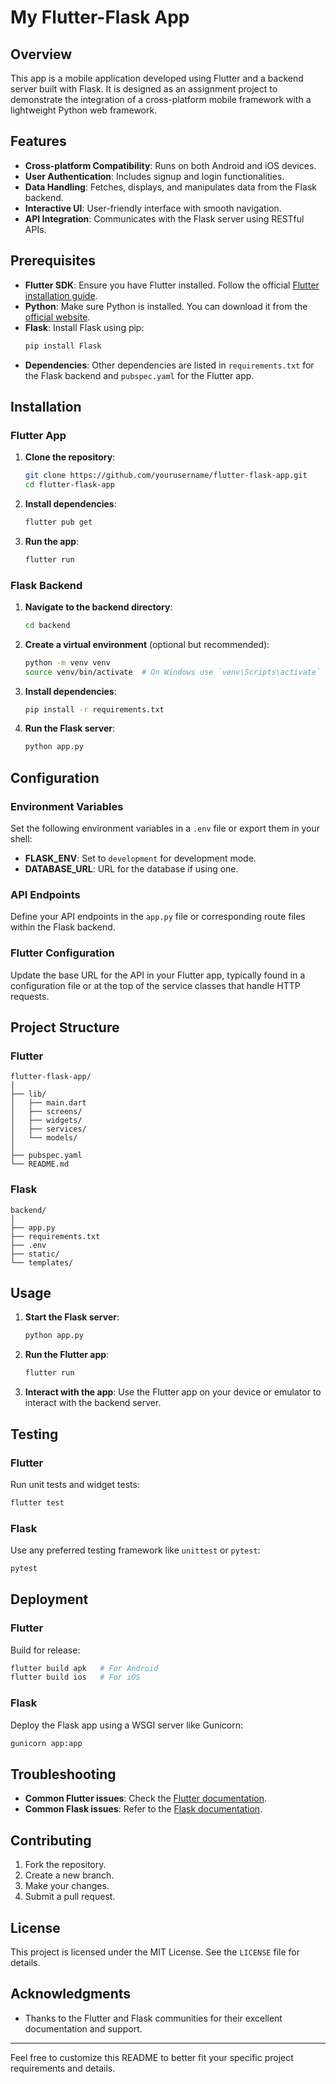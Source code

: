# My Flutter-Flask App

## Overview

This app is a mobile application developed using Flutter and a backend server built with Flask. It is designed as an assignment project to demonstrate the integration of a cross-platform mobile framework with a lightweight Python web framework.

## Features

- **Cross-platform Compatibility**: Runs on both Android and iOS devices.
- **User Authentication**: Includes signup and login functionalities.
- **Data Handling**: Fetches, displays, and manipulates data from the Flask backend.
- **Interactive UI**: User-friendly interface with smooth navigation.
- **API Integration**: Communicates with the Flask server using RESTful APIs.

## Prerequisites

- **Flutter SDK**: Ensure you have Flutter installed. Follow the official [Flutter installation guide](https://flutter.dev/docs/get-started/install).
- **Python**: Make sure Python is installed. You can download it from the [official website](https://www.python.org/downloads/).
- **Flask**: Install Flask using pip:
  ```sh
  pip install Flask
  ```
- **Dependencies**: Other dependencies are listed in `requirements.txt` for the Flask backend and `pubspec.yaml` for the Flutter app.

## Installation

### Flutter App

1. **Clone the repository**:
   ```sh
   git clone https://github.com/yourusername/flutter-flask-app.git
   cd flutter-flask-app
   ```

2. **Install dependencies**:
   ```sh
   flutter pub get
   ```

3. **Run the app**:
   ```sh
   flutter run
   ```

### Flask Backend

1. **Navigate to the backend directory**:
   ```sh
   cd backend
   ```

2. **Create a virtual environment** (optional but recommended):
   ```sh
   python -m venv venv
   source venv/bin/activate  # On Windows use `venv\Scripts\activate`
   ```

3. **Install dependencies**:
   ```sh
   pip install -r requirements.txt
   ```

4. **Run the Flask server**:
   ```sh
   python app.py
   ```

## Configuration

### Environment Variables

Set the following environment variables in a `.env` file or export them in your shell:

- **FLASK_ENV**: Set to `development` for development mode.
- **DATABASE_URL**: URL for the database if using one.

### API Endpoints

Define your API endpoints in the `app.py` file or corresponding route files within the Flask backend.

### Flutter Configuration

Update the base URL for the API in your Flutter app, typically found in a configuration file or at the top of the service classes that handle HTTP requests.

## Project Structure

### Flutter

```
flutter-flask-app/
│
├── lib/
│   ├── main.dart
│   ├── screens/
│   ├── widgets/
│   ├── services/
│   └── models/
│
├── pubspec.yaml
└── README.md
```

### Flask

```
backend/
│
├── app.py
├── requirements.txt
├── .env
├── static/
└── templates/
```

## Usage

1. **Start the Flask server**:
   ```sh
   python app.py
   ```

2. **Run the Flutter app**:
   ```sh
   flutter run
   ```

3. **Interact with the app**: Use the Flutter app on your device or emulator to interact with the backend server.

## Testing

### Flutter

Run unit tests and widget tests:
```sh
flutter test
```

### Flask

Use any preferred testing framework like `unittest` or `pytest`:
```sh
pytest
```

## Deployment

### Flutter

Build for release:
```sh
flutter build apk   # For Android
flutter build ios   # For iOS
```

### Flask

Deploy the Flask app using a WSGI server like Gunicorn:
```sh
gunicorn app:app
```

## Troubleshooting

- **Common Flutter issues**: Check the [Flutter documentation](https://flutter.dev/docs/get-started/install).
- **Common Flask issues**: Refer to the [Flask documentation](https://flask.palletsprojects.com/en/2.0.x/).

## Contributing

1. Fork the repository.
2. Create a new branch.
3. Make your changes.
4. Submit a pull request.

## License

This project is licensed under the MIT License. See the `LICENSE` file for details.

## Acknowledgments

- Thanks to the Flutter and Flask communities for their excellent documentation and support.

---

Feel free to customize this README to better fit your specific project requirements and details.